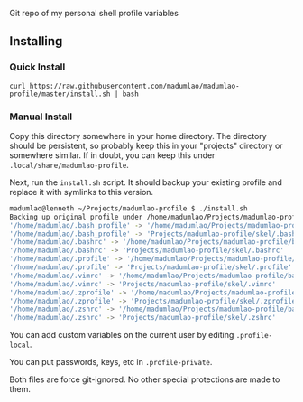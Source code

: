 Git repo of my personal shell profile variables

## Installing
### Quick Install

```
curl https://raw.githubusercontent.com/madumlao/madumlao-profile/master/install.sh | bash
```

### Manual Install
Copy this directory somewhere in your home directory. The directory should be persistent, so probably keep this in your "projects" directory or somewhere similar. If in doubt, you can keep this under `.local/share/madumlao-profile`.

Next, run the `install.sh` script. It should backup your existing profile and replace it with symlinks to this version.

~~~ sh
madumlao@lenneth ~/Projects/madumlao-profile $ ./install.sh 
Backing up original profile under /home/madumlao/Projects/madumlao-profile/backup
'/home/madumlao/.bash_profile' -> '/home/madumlao/Projects/madumlao-profile/backup/.bash_profile'
'/home/madumlao/.bash_profile' -> 'Projects/madumlao-profile/skel/.bash_profile'
'/home/madumlao/.bashrc' -> '/home/madumlao/Projects/madumlao-profile/backup/.bashrc'
'/home/madumlao/.bashrc' -> 'Projects/madumlao-profile/skel/.bashrc'
'/home/madumlao/.profile' -> '/home/madumlao/Projects/madumlao-profile/backup/.profile'
'/home/madumlao/.profile' -> 'Projects/madumlao-profile/skel/.profile'
'/home/madumlao/.vimrc' -> '/home/madumlao/Projects/madumlao-profile/backup/.vimrc'
'/home/madumlao/.vimrc' -> 'Projects/madumlao-profile/skel/.vimrc'
'/home/madumlao/.zprofile' -> '/home/madumlao/Projects/madumlao-profile/backup/.zprofile'
'/home/madumlao/.zprofile' -> 'Projects/madumlao-profile/skel/.zprofile'
'/home/madumlao/.zshrc' -> '/home/madumlao/Projects/madumlao-profile/backup/.zshrc'
'/home/madumlao/.zshrc' -> 'Projects/madumlao-profile/skel/.zshrc'
~~~

You can add custom variables on the current user by editing `.profile-local`.

You can put passwords, keys, etc in `.profile-private`.

Both files are force git-ignored. No other special protections are made to them.
